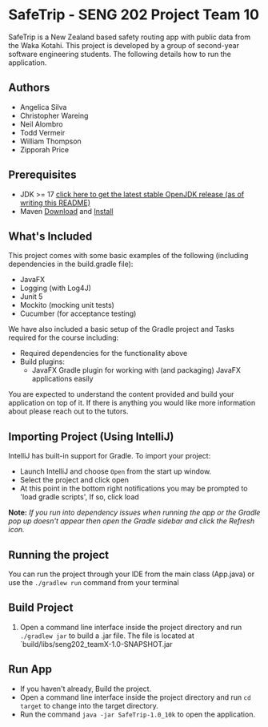 # SafeTrip - SENG 202 Project Team 10
SafeTrip is a New Zealand based safety routing app with public data from the Waka Kotahi. This project is developed
by a group of second-year software engineering students. The following details how to run the application.

## Authors
- Angelica Silva
- Christopher Wareing
- Neil Alombro
- Todd Vermeir
- William Thompson
- Zipporah Price

## Prerequisites
- JDK >= 17 [click here to get the latest stable OpenJDK release (as of writing this README)](https://jdk.java.net/18/)
- Maven [Download](https://gradle.org/releases/) and [Install](https://gradle.org/install/)


## What's Included
This project comes with some basic examples of the following (including dependencies in the build.gradle file):
- JavaFX
- Logging (with Log4J)
- Junit 5
- Mockito (mocking unit tests)
- Cucumber (for acceptance testing)

We have also included a basic setup of the Gradle project and Tasks required for the course including:
- Required dependencies for the functionality above
- Build plugins:
    - JavaFX Gradle plugin for working with (and packaging) JavaFX applications easily

You are expected to understand the content provided and build your application on top of it. If there is anything you
would like more information about please reach out to the tutors.

## Importing Project (Using IntelliJ)
IntelliJ has built-in support for Gradle. To import your project:

- Launch IntelliJ and choose `Open` from the start up window.
- Select the project and click open
- At this point in the bottom right notifications you may be prompted to 'load gradle scripts', If so, click load

**Note:** *If you run into dependency issues when running the app or the Gradle pop up doesn't appear then open the Gradle sidebar and click the Refresh icon.*

## Running the project
You can run the project through your IDE from the main class (App.java) or use the `./gradlew run` command from your terminal

## Build Project 
1. Open a command line interface inside the project directory and run `./gradlew jar` to build a .jar file. The file is located at `build/libs/seng202_teamX-1.0-SNAPSHOT.jar

## Run App
- If you haven't already, Build the project.
- Open a command line interface inside the project directory and run `cd target` to change into the target directory.
- Run the command `java -jar SafeTrip-1.0_10k` to open the application.
